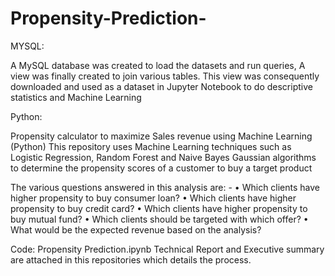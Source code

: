 # Propensity-Prediction-

MYSQL:

A MySQL database was created to load the datasets and run queries, A view was finally created to join various tables.
This view was consequently downloaded and used as a dataset in Jupyter Notebook to do descriptive statistics and Machine Learning

Python:

Propensity calculator to maximize Sales revenue using Machine Learning (Python)
This repository uses Machine Learning techniques such as Logistic Regression, Random Forest and Naive Bayes Gaussian algorithms
to determine the propensity scores of a customer to buy a target product

The various questions answered in this analysis are: -
• Which clients have higher propensity to buy consumer loan? 
• Which clients have higher propensity to buy credit card? 
• Which clients have higher propensity to buy mutual fund?
• Which clients should be targeted with which offer?
• What would be the expected revenue based on the analysis?

Code: Propensity Prediction.ipynb
Technical Report and Executive summary are attached in this repositories which details the process.
